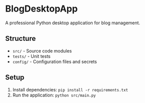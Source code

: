 # BlogDesktopApp

A professional Python desktop application for blog management.

## Structure
- `src/` - Source code modules
- `tests/` - Unit tests
- `config/` - Configuration files and secrets

## Setup
1. Install dependencies: `pip install -r requirements.txt`
2. Run the application: `python src/main.py`
